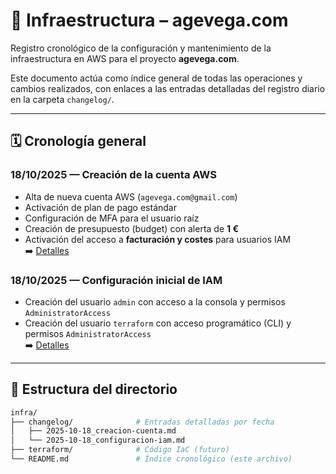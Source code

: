 # 🧱 Infraestructura – agevega.com

Registro cronológico de la configuración y mantenimiento de la infraestructura en AWS para el proyecto **agevega.com**.

Este documento actúa como índice general de todas las operaciones y cambios realizados, con enlaces a las entradas detalladas del registro diario en la carpeta `changelog/`.

---

## 🗓️ Cronología general

### 18/10/2025 — Creación de la cuenta AWS
- Alta de nueva cuenta AWS (`agevega.com@gmail.com`)
- Activación de plan de pago estándar
- Configuración de MFA para el usuario raíz
- Creación de presupuesto (budget) con alerta de **1 €**
- Activación del acceso a **facturación y costes** para usuarios IAM  
➡️ [Detalles](changelog/2025-10-18_creacion-cuenta.md)

### 18/10/2025 — Configuración inicial de IAM
- Creación del usuario `admin` con acceso a la consola y permisos `AdministratorAccess`
- Creación del usuario `terraform` con acceso programático (CLI) y permisos `AdministratorAccess`  
➡️ [Detalles](changelog/2025-10-18_configuracion-iam.md)

---

## 📘 Estructura del directorio

```bash
infra/
├── changelog/              # Entradas detalladas por fecha
│   ├── 2025-10-18_creacion-cuenta.md
│   └── 2025-10-18_configuracion-iam.md
├── terraform/              # Código IaC (futuro)
└── README.md               # Índice cronológico (este archivo)
